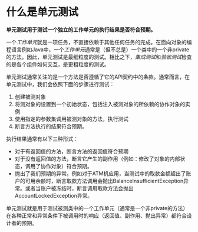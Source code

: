 # 什么是单元测试

**单元测试用于测试一个独立的工作单元的执行结果是否符合预期。**

一个*工作单元*就是一项任务，不直接依赖于其他任何任务的完成。在面向对象的编程语言例如Java中，一个*工作单元*通常是（但不总是）一个类中的一个非private的方法。因此，单元测试是最细粒度的测试。相比之下，*集成测试*和*验收测试*检查的是各个组件如何交互，是更粗粒度的测试。

单元测试通常关注的是一个方法是否遵循了它的API契约中的条款。通常而言，在单元测试中，我们会依照下面的步骤进行测试：

1. 创建被测对象
2. 将测对象的设置到一个初始状态，包括注入被测对象的所依赖的协作对象的实例
3. 使用指定的参数集调用被测对象的方法，执行测试
4. 断言方法执行的结果符合预期。

执行结果通常有以下三种形式：

* 对于有返回值的方法，断言方法的返回值符合预期
* 对于没有返回值的方法，断言它产生的副作用（例如：修改了对象的内部状态，调用了协作对象）符合预期。
* 抛出了我们预期的异常。例如对于ATM机应用，当测试中的取款金额超出了账户的可用余额时，断言取款方法调用会抛出BalanceInsufficientException异常。或者当账户被冻结时，断言调用取款方法会抛出AccountLockedException异常。

单元测试就是用于测试被测类中的一个工作单元（通常是一个非private的方法）在各种正常和异常条件下被调用时的响应（返回值、副作用、抛出异常）都符合设计者的预期。


